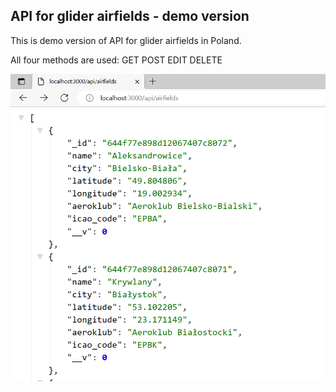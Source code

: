 ## API for glider airfields - demo version

This is demo version of API for glider airfields in Poland. 

All four methods are used: 
    GET
    POST 
    EDIT 
    DELETE


![Screenshot](airfields-api.png)